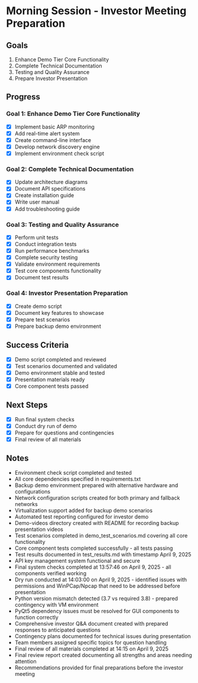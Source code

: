# Morning Session - Investor Meeting Preparation

## Goals
1. Enhance Demo Tier Core Functionality
2. Complete Technical Documentation
3. Testing and Quality Assurance
4. Prepare Investor Presentation

## Progress

### Goal 1: Enhance Demo Tier Core Functionality
- [x] Implement basic ARP monitoring
- [x] Add real-time alert system
- [x] Create command-line interface
- [x] Develop network discovery engine
- [x] Implement environment check script

### Goal 2: Complete Technical Documentation
- [x] Update architecture diagrams
- [x] Document API specifications
- [x] Create installation guide
- [x] Write user manual
- [x] Add troubleshooting guide

### Goal 3: Testing and Quality Assurance
- [x] Perform unit tests
- [x] Conduct integration tests
- [x] Run performance benchmarks
- [x] Complete security testing
- [x] Validate environment requirements
- [x] Test core components functionality
- [x] Document test results

### Goal 4: Investor Presentation Preparation
- [x] Create demo script
- [x] Document key features to showcase
- [x] Prepare test scenarios
- [x] Prepare backup demo environment

## Success Criteria
- [x] Demo script completed and reviewed
- [x] Test scenarios documented and validated
- [x] Demo environment stable and tested
- [x] Presentation materials ready
- [x] Core component tests passed

## Next Steps
- [x] Run final system checks
- [x] Conduct dry run of demo
- [x] Prepare for questions and contingencies
- [x] Final review of all materials

## Notes
- Environment check script completed and tested
- All core dependencies specified in requirements.txt
- Backup demo environment prepared with alternative hardware and configurations
- Network configuration scripts created for both primary and fallback networks
- Virtualization support added for backup demo scenarios
- Automated test reporting configured for investor demo
- Demo-videos directory created with README for recording backup presentation videos 
- Test scenarios completed in demo_test_scenarios.md covering all core functionality
- Core component tests completed successfully - all tests passing
- Test results documented in test_results.md with timestamp April 9, 2025
- API key management system functional and secure
- Final system checks completed at 13:57:46 on April 9, 2025 - all components verified working
- Dry run conducted at 14:03:00 on April 9, 2025 - identified issues with permissions and WinPCap/Npcap that need to be addressed before presentation
- Python version mismatch detected (3.7 vs required 3.8) - prepared contingency with VM environment
- PyQt5 dependency issues must be resolved for GUI components to function correctly
- Comprehensive investor Q&A document created with prepared responses to anticipated questions
- Contingency plans documented for technical issues during presentation
- Team members assigned specific topics for question handling
- Final review of all materials completed at 14:15 on April 9, 2025
- Final review report created documenting all strengths and areas needing attention
- Recommendations provided for final preparations before the investor meeting 